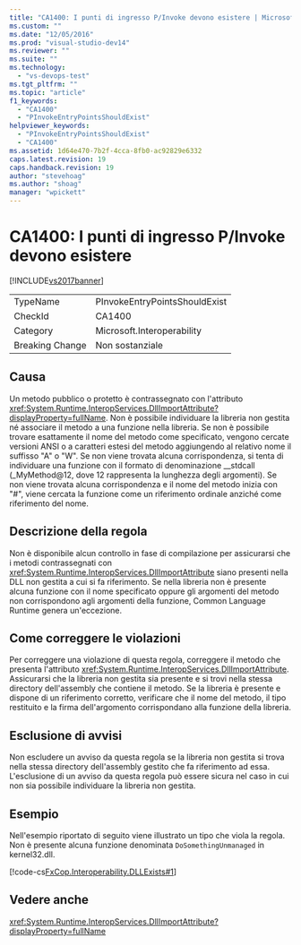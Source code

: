 ```yaml
---
title: "CA1400: I punti di ingresso P/Invoke devono esistere | Microsoft Docs"
ms.custom: ""
ms.date: "12/05/2016"
ms.prod: "visual-studio-dev14"
ms.reviewer: ""
ms.suite: ""
ms.technology: 
  - "vs-devops-test"
ms.tgt_pltfrm: ""
ms.topic: "article"
f1_keywords: 
  - "CA1400"
  - "PInvokeEntryPointsShouldExist"
helpviewer_keywords: 
  - "PInvokeEntryPointsShouldExist"
  - "CA1400"
ms.assetid: 1d64e470-7b2f-4cca-8fb0-ac92829e6332
caps.latest.revision: 19
caps.handback.revision: 19
author: "stevehoag"
ms.author: "shoag"
manager: "wpickett"
---
```

# CA1400: I punti di ingresso P/Invoke devono esistere
[!INCLUDE[vs2017banner](../code-quality/includes/vs2017banner.md)]

|||  
|-|-|  
|TypeName|PInvokeEntryPointsShouldExist|  
|CheckId|CA1400|  
|Category|Microsoft.Interoperability|  
|Breaking Change|Non sostanziale|  
  
## Causa  
 Un metodo pubblico o protetto è contrassegnato con l'attributo <xref:System.Runtime.InteropServices.DllImportAttribute?displayProperty=fullName>.  Non è possibile individuare la libreria non gestita né associare il metodo a una funzione nella libreria.  Se non è possibile trovare esattamente il nome del metodo come specificato, vengono cercate versioni ANSI o a caratteri estesi del metodo aggiungendo al relativo nome il suffisso "A" o "W".  Se non viene trovata alcuna corrispondenza, si tenta di individuare una funzione con il formato di denominazione \_\_stdcall \(\_MyMethod@12, dove 12 rappresenta la lunghezza degli argomenti\).  Se non viene trovata alcuna corrispondenza e il nome del metodo inizia con "\#", viene cercata la funzione come un riferimento ordinale anziché come riferimento del nome.  
  
## Descrizione della regola  
 Non è disponibile alcun controllo in fase di compilazione per assicurarsi che i metodi contrassegnati con <xref:System.Runtime.InteropServices.DllImportAttribute> siano presenti nella DLL non gestita a cui si fa riferimento.  Se nella libreria non è presente alcuna funzione con il nome specificato oppure gli argomenti del metodo non corrispondono agli argomenti della funzione, Common Language Runtime genera un'eccezione.  
  
## Come correggere le violazioni  
 Per correggere una violazione di questa regola, correggere il metodo che presenta l'attributo <xref:System.Runtime.InteropServices.DllImportAttribute>.  Assicurarsi che la libreria non gestita sia presente e si trovi nella stessa directory dell'assembly che contiene il metodo.  Se la libreria è presente e dispone di un riferimento corretto, verificare che il nome del metodo, il tipo restituito e la firma dell'argomento corrispondano alla funzione della libreria.  
  
## Esclusione di avvisi  
 Non escludere un avviso da questa regola se la libreria non gestita si trova nella stessa directory dell'assembly gestito che fa riferimento ad essa.  L'esclusione di un avviso da questa regola può essere sicura nel caso in cui non sia possibile individuare la libreria non gestita.  
  
## Esempio  
 Nell'esempio riportato di seguito viene illustrato un tipo che viola la regola.  Non è presente alcuna funzione denominata `DoSomethingUnmanaged` in kernel32.dll.  
  
 [!code-cs[FxCop.Interoperability.DLLExists#1](../code-quality/codesnippet/CSharp/ca1400-p-invoke-entry-points-should-exist_1.cs)]  
  
## Vedere anche  
 <xref:System.Runtime.InteropServices.DllImportAttribute?displayProperty=fullName>